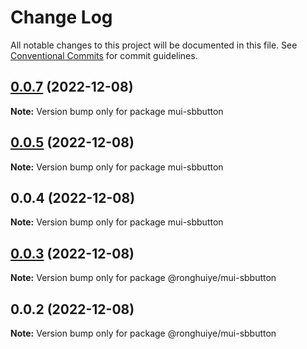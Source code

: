 # Change Log

All notable changes to this project will be documented in this file.
See [Conventional Commits](https://conventionalcommits.org) for commit guidelines.

## [0.0.7](https://github.com/ronghuiye/mui-sb/compare/mui-sbbutton@0.0.5...mui-sbbutton@0.0.7) (2022-12-08)

**Note:** Version bump only for package mui-sbbutton

## [0.0.5](https://github.com/ronghuiye/mui-sb/compare/mui-sbbutton@0.0.4...mui-sbbutton@0.0.5) (2022-12-08)

**Note:** Version bump only for package mui-sbbutton

## 0.0.4 (2022-12-08)

**Note:** Version bump only for package mui-sbbutton

## [0.0.3](https://github.com/ronghuiye/mui-sb/compare/@ronghuiye/mui-sbbutton@0.0.2...@ronghuiye/mui-sbbutton@0.0.3) (2022-12-08)

**Note:** Version bump only for package @ronghuiye/mui-sbbutton

## 0.0.2 (2022-12-08)

**Note:** Version bump only for package @ronghuiye/mui-sbbutton
